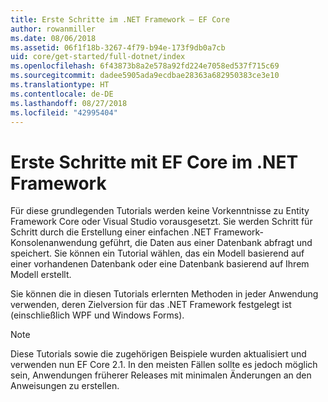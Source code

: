 ```yaml
---
title: Erste Schritte im .NET Framework – EF Core
author: rowanmiller
ms.date: 08/06/2018
ms.assetid: 06f1f18b-3267-4f79-b94e-173f9db0a7cb
uid: core/get-started/full-dotnet/index
ms.openlocfilehash: 6f43873b8a2e578a92fd224e7058ed537f715c69
ms.sourcegitcommit: dadee5905ada9ecdbae28363a682950383ce3e10
ms.translationtype: HT
ms.contentlocale: de-DE
ms.lasthandoff: 08/27/2018
ms.locfileid: "42995404"
---
```

# <a name="getting-started-with-ef-core-on-net-framework"></a>Erste Schritte mit EF Core im .NET Framework

Für diese grundlegenden Tutorials werden keine Vorkenntnisse zu Entity Framework Core oder Visual Studio vorausgesetzt. Sie werden Schritt für Schritt durch die Erstellung einer einfachen .NET Framework-Konsolenanwendung geführt, die Daten aus einer Datenbank abfragt und speichert. Sie können ein Tutorial wählen, das ein Modell basierend auf einer vorhandenen Datenbank oder eine Datenbank basierend auf Ihrem Modell erstellt.

Sie können die in diesen Tutorials erlernten Methoden in jeder Anwendung verwenden, deren Zielversion für das .NET Framework festgelegt ist (einschließlich WPF und Windows Forms).

> [!NOTE]  
> Diese Tutorials sowie die zugehörigen Beispiele wurden aktualisiert und verwenden nun EF Core 2.1. In den meisten Fällen sollte es jedoch möglich sein, Anwendungen früherer Releases mit minimalen Änderungen an den Anweisungen zu erstellen.
